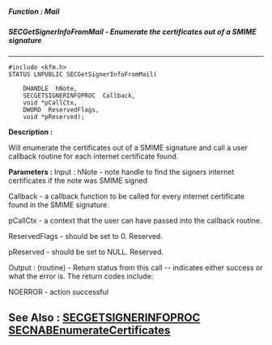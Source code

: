 ##### Function : Mail
##### SECGetSignerInfoFromMail - Enumerate the certificates out of a SMIME signature
---
```
#include <kfm.h>
STATUS LNPUBLIC SECGetSignerInfoFromMail(

	DHANDLE  hNote,
	SECGETSIGNERINFOPROC  Callback,
	void *pCallCtx,
	DWORD  ReservedFlags,
	void *pReserved);
```
**Description :**

Will enumerate the certificates out of a SMIME signature and call a user 
callback routine for each internet certificate found.

**Parameters :**
Input :
hNote  -  note handle to find the signers internet certificates if the note was SMIME signed

Callback  -  a callback function to be called for every internet certificate found in the SMIME signature.

pCallCtx  -  a context that the user can have passed into the callback routine.

ReservedFlags  -  should be set to 0. Reserved.

pReserved  -  should be set to NULL. Reserved.

Output :
(routine)  -  Return status from this call -- indicates either success or what the error is. The return codes include:

NOERROR - action successful



**See Also :**
[SECGETSIGNERINFOPROC](/domino-c-api-docs/reference/Data/SECGETSIGNERINFOPROC)
[SECNABEnumerateCertificates](/domino-c-api-docs/reference/Func/SECNABEnumerateCertificates)
---
